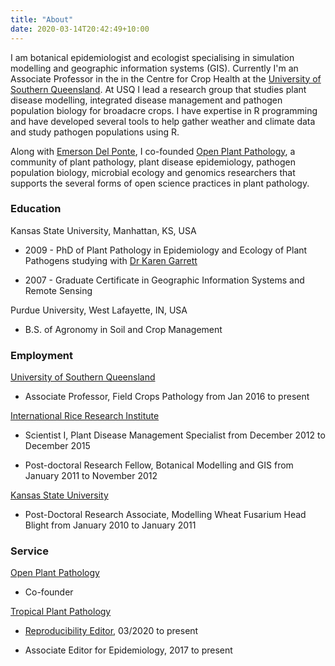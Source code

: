 ```yaml
---
title: "About"
date: 2020-03-14T20:42:49+10:00
---
```


I am botanical epidemiologist and ecologist specialising in simulation modelling and geographic information systems (GIS). Currently I'm an Associate Professor in the in the Centre for Crop Health at the [University of Southern Queensland](https://www.usq.edu.au). At USQ I lead a research group that studies plant disease modelling, integrated disease management and pathogen population biology for broadacre crops. I have expertise in R programming and have developed several tools to help gather weather and climate data and study pathogen populations using R.

Along with [Emerson Del Ponte](https://delponte.netlify.com/), I co-founded [Open Plant Pathology](https://openplantpathology.org/), a community of plant pathology, plant disease epidemiology, pathogen population biology, microbial ecology and genomics researchers that supports the several forms of open science practices in plant pathology.

### Education

Kansas State University, Manhattan, KS, USA  

  * 2009 - PhD of Plant Pathology in Epidemiology and Ecology of Plant Pathogens studying with [Dr Karen Garrett](https://www.garrettlab.com/garrett/)
  
  * 2007 - Graduate Certificate in Geographic Information Systems and Remote Sensing

Purdue University, West Lafayette, IN, USA  

  * B.S. of Agronomy in Soil and Crop Management

### Employment

[University of Southern Queensland](https://usq.edu.au/)  

  * Associate Professor, Field Crops Pathology from Jan 2016 to present

[International Rice Research Institute](https://irri.org/)  

  * Scientist I, Plant Disease Management Specialist from December 2012 to December 2015  
  
  * Post-doctoral Research Fellow, Botanical Modelling and GIS from January 2011 to November 2012  
  
[Kansas State University](https://www.plantpath.k-state.edu/)  

  * Post-Doctoral Research Associate, Modelling Wheat Fusarium Head Blight from January 2010 to January 2011  

### Service

[Open Plant Pathology](https://openplantpathology.org/)

  * Co-founder

[Tropical Plant Pathology](https://www.springer.com/life+sciences/plant+sciences/journal/40858)  

  * [Reproducibility Editor](http://sbfitopatologia.org.br/tpp/post/reproducibility-editor/), 03/2020 to present  

  * Associate Editor for Epidemiology, 2017 to present  
